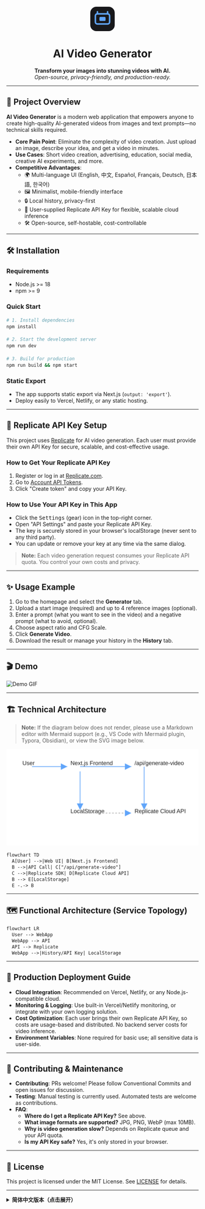 <!-- AI Video Generator Logo -->
<p align="center">
  <svg width="64" height="64" viewBox="0 0 24 24" fill="none" xmlns="http://www.w3.org/2000/svg">
    <rect width="24" height="24" rx="6" fill="#18181B"/>
    <path d="M7 7h10a2 2 0 0 1 2 2v6a2 2 0 0 1-2 2H7a2 2 0 0 1-2-2V9a2 2 0 0 1 2-2zm0 0V5m10 2V5" stroke="#60A5FA" stroke-width="1.5" stroke-linecap="round" stroke-linejoin="round"/>
    <rect x="9" y="10" width="6" height="4" rx="1" fill="#60A5FA"/>
  </svg>
</p>

<h1 align="center">AI Video Generator</h1>

<p align="center">
  <b>Transform your images into stunning videos with AI.</b><br/>
  <i>Open-source, privacy-friendly, and production-ready.</i>
</p>

---

## 🚀 Project Overview

**AI Video Generator** is a modern web application that empowers anyone to create high-quality AI-generated videos from images and text prompts—no technical skills required.

- **Core Pain Point**: Eliminate the complexity of video creation. Just upload an image, describe your idea, and get a video in minutes.
- **Use Cases**: Short video creation, advertising, education, social media, creative AI experiments, and more.
- **Competitive Advantages**:
  - 🌍 Multi-language UI (English, 中文, Español, Français, Deutsch, 日本語, 한국어)
  - 🖼️ Minimalist, mobile-friendly interface
  - 🔒 Local history, privacy-first
  - 🔑 User-supplied Replicate API Key for flexible, scalable cloud inference
  - 🛠️ Open-source, self-hostable, cost-controllable

---

## 🛠️ Installation

### Requirements
- Node.js >= 18
- npm >= 9

### Quick Start
```bash
# 1. Install dependencies
npm install

# 2. Start the development server
npm run dev

# 3. Build for production
npm run build && npm start
```

### Static Export
- The app supports static export via Next.js (`output: 'export'`).
- Deploy easily to Vercel, Netlify, or any static hosting.

---

## 🔑 Replicate API Key Setup

This project uses [Replicate](https://replicate.com/) for AI video generation. Each user must provide their own API Key for secure, scalable, and cost-effective usage.

### How to Get Your Replicate API Key
1. Register or log in at [Replicate.com](https://replicate.com/).
2. Go to [Account API Tokens](https://replicate.com/account/api-tokens).
3. Click "Create token" and copy your API Key.

### How to Use Your API Key in This App
- Click the <kbd>Settings</kbd> (gear) icon in the top-right corner.
- Open "API Settings" and paste your Replicate API Key.
- The key is securely stored in your browser's localStorage (never sent to any third party).
- You can update or remove your key at any time via the same dialog.

> **Note:** Each video generation request consumes your Replicate API quota. You control your own costs and privacy.

---

## ✨ Usage Example

1. Go to the homepage and select the <b>Generator</b> tab.
2. Upload a start image (required) and up to 4 reference images (optional).
3. Enter a prompt (what you want to see in the video) and a negative prompt (what to avoid, optional).
4. Choose aspect ratio and CFG Scale.
5. Click <b>Generate Video</b>.
6. Download the result or manage your history in the <b>History</b> tab.

---

## 🎬 Demo

![Demo GIF](https://user-images.githubusercontent.com/placeholder/demo.gif)

---

## 🏗️ Technical Architecture

> **Note:** If the diagram below does not render, please use a Markdown editor with Mermaid support (e.g., VS Code with Mermaid plugin, Typora, Obsidian), or view the SVG image below.

![Technical Architecture](docs/architecture.svg)

```mermaid
flowchart TD
  A[User] -->|Web UI| B[Next.js Frontend]
  B -->|API Call| C["/api/generate-video"]
  C -->|Replicate SDK| D[Replicate Cloud API]
  B --> E[LocalStorage]
  E -.-> B
```

---

## 🗺️ Functional Architecture (Service Topology)

```mermaid
flowchart LR
  User --> WebApp
  WebApp --> API
  API --> Replicate
  WebApp -->|History/API Key| LocalStorage
```

---

## 🏢 Production Deployment Guide

- **Cloud Integration**: Recommended on Vercel, Netlify, or any Node.js-compatible cloud.
- **Monitoring & Logging**: Use built-in Vercel/Netlify monitoring, or integrate with your own logging solution.
- **Cost Optimization**: Each user brings their own Replicate API Key, so costs are usage-based and distributed. No backend server costs for video inference.
- **Environment Variables**: None required for basic use; all sensitive data is user-side.

---

## 🤝 Contributing & Maintenance

- **Contributing**: PRs welcome! Please follow Conventional Commits and open issues for discussion.
- **Testing**: Manual testing is currently used. Automated tests are welcome as contributions.
- **FAQ**:
  - <b>Where do I get a Replicate API Key?</b> See above.
  - <b>What image formats are supported?</b> JPG, PNG, WebP (max 10MB).
  - <b>Why is video generation slow?</b> Depends on Replicate queue and your API quota.
  - <b>Is my API Key safe?</b> Yes, it's only stored in your browser.

---

## 📄 License

This project is licensed under the MIT License. See [LICENSE](./LICENSE) for details.

---

<details>
<summary><b>简体中文版本（点击展开）</b></summary>

<!-- Logo SVG 可复用上方 -->

<h1 align="center">AI 视频生成器</h1>

<p align="center">
  <b>用 AI 将图片转化为精美视频。</b><br/>
  <i>开源、隐私友好、生产可用。</i>
</p>

---

## 🚀 项目简介

**AI 视频生成器** 是一款现代化 Web 应用，让任何人都能用图片和文本提示词，轻松生成高质量 AI 视频，无需技术门槛。

- **核心痛点**：消除视频创作门槛，上传图片+描述，几分钟生成视频。
- **适用场景**：短视频、广告、教育、社交媒体、AI 创意实验等。
- **对比优势**：
  - 🌍 多语言界面（支持中英等七种语言）
  - 🖼️ 极简 UI，移动端适配
  - 🔒 本地历史记录，隐私友好
  - 🔑 用户自带 Replicate API Key，灵活扩展
  - 🛠️ 开源可自部署，成本可控

---

## 🛠️ 安装说明

### 环境要求
- Node.js >= 18
- npm >= 9

### 快速开始
```bash
npm install
npm run dev
# 构建生产包
npm run build && npm start
```

### 静态导出
- 已支持 Next.js 静态导出，可部署到 Vercel、Netlify 或任意静态托管。

---

## 🔑 Replicate API Key 配置

本项目通过 [Replicate](https://replicate.com/) 实现 AI 视频生成。每位用户需自备 API Key，安全灵活、成本可控。

### 获取 API Key
1. 注册或登录 [Replicate.com](https://replicate.com/)
2. 访问 [API Tokens](https://replicate.com/account/api-tokens)
3. 点击"Create token"，复制 API Key

### 在本应用中使用
- 点击右上角 <kbd>设置</kbd> 图标，进入"API 设置"
- 粘贴 API Key，保存即可
- 密钥仅存储在本地浏览器，不上传服务器
- 可随时修改或删除

> **注意**：每次生成视频会消耗你的 Replicate API 配额，费用自理。

---

## ✨ 使用示例

1. 进入首页，选择"生成器"标签
2. 上传起始图片（必选），可选上传参考图片
3. 填写提示词和负面提示词
4. 选择比例和 CFG Scale
5. 点击"生成视频"
6. 下载结果或在"历史记录"中管理

---

## 🎬 Demo

![Demo GIF](https://user-images.githubusercontent.com/placeholder/demo.gif)

---

## 🏗️ 技术架构图

> **Note:** If the diagram below does not render, please use a Markdown editor with Mermaid support (e.g., VS Code with Mermaid plugin, Typora, Obsidian), or view the SVG image below.

![Technical Architecture](docs/architecture.svg)

```mermaid
flowchart TD
  A[用户] -->|Web界面| B(Next.js 前端)
  B -->|API 调用| C[/api/generate-video]
  C -->|Replicate SDK| D[Replicate 云API]
  B --> E[本地存储]
  E -.-> B
```

---

## 🗺️ 功能架构图（服务拓扑）

```mermaid
flowchart LR
  用户 --> Web应用
  Web应用 --> API
  API --> Replicate
  Web应用 -->|历史/API Key| 本地存储
```

---

## 🏢 生产部署指南

- **云服务集成**：推荐 Vercel、Netlify 或自建 Node 环境
- **监控与日志**：可用云平台自带监控，或自集成日志方案
- **成本优化**：用户自带 API Key，费用自理，无需自建推理后端
- **环境变量**：基础使用无需配置，所有敏感信息仅本地存储

---

## 🤝 贡献与维护

- **贡献指南**：欢迎 PR，建议遵循 Conventional Commits
- **测试说明**：目前以手动测试为主，欢迎补充自动化测试
- **常见问题**：API Key 获取、图片格式、生成慢等

---

## 📄 许可证

MIT License

</details> 